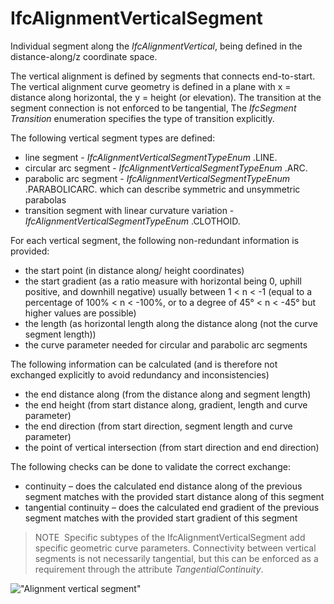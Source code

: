 IfcAlignmentVerticalSegment
===========================

Individual segment along the _IfcAlignmentVertical_, being defined in the distance-along/z coordinate space.

The vertical alignment is defined by segments that connects end-to-start. The vertical alignment curve geometry is defined in a plane with x = distance along horizontal, the y = height (or elevation). The transition at the segment connection is not enforced to be tangential, The _IfcSegment_ _Transition_ enumeration specifies the type of transition explicitly.

The following vertical segment types are defined:

* line segment - _IfcAlignmentVerticalSegmentTypeEnum_ .LINE.
* circular arc segment - _IfcAlignmentVerticalSegmentTypeEnum_ .ARC.
* parabolic arc segment - _IfcAlignmentVerticalSegmentTypeEnum_ .PARABOLICARC. which can describe symmetric and unsymmetric parabolas
* transition segment with linear curvature variation - _IfcAlignmentVerticalSegmentTypeEnum_ .CLOTHOID.

For each vertical segment, the following non-redundant information is provided:

* the start point (in distance along/ height coordinates)
* the start gradient (as a ratio measure with horizontal being 0, uphill positive, and downhill negative) usually between 1 < n < -1 (equal to a percentage of 100% < n < -100%, or to a degree of 45&deg; < n < -45&deg; but higher values are possible)
* the length (as horizontal length along the distance along (not the curve segment length))
* the curve parameter needed for circular and parabolic arc segments

The following information can be calculated (and is therefore not exchanged explicitly to avoid redundancy and inconsistencies)

* the end distance along (from the distance along and segment length)
* the end height (from start distance along, gradient, length and curve parameter)
* the end direction (from start direction, segment length and curve parameter)
* the point of vertical intersection (from start direction and end direction)

The following checks can be done to validate the correct exchange:

* continuity – does the calculated end distance along of the previous segment matches with the provided start distance along of this segment
* tangential continuity – does the calculated end gradient of the previous segment matches with the provided start gradient of this segment

> NOTE&nbsp; Specific subtypes of the <span class="self-ref">IfcAlignmentVerticalSegment</span> add specific geometric curve parameters. Connectivity between vertical segments is not necessarily tangential, but this can be enforced as a requirement through the attribute _TangentialContinuity_.

!["Alignment vertical segment"](../../../../../../figures/ifcalignment2dverticalsegment.png "Figure 1 &mdash; Alignment vertical segment")
